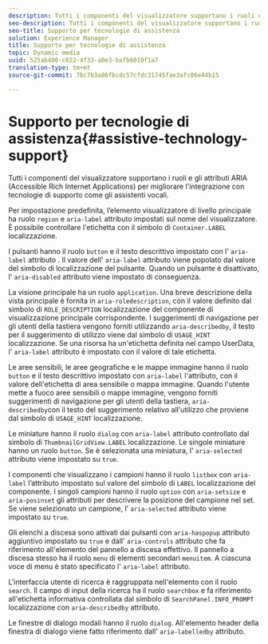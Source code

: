 ```yaml
---
description: Tutti i componenti del visualizzatore supportano i ruoli e gli attributi ARIA (Accessible Rich Internet Applications) per migliorare l'integrazione con tecnologie di supporto come gli assistenti vocali.
seo-description: Tutti i componenti del visualizzatore supportano i ruoli e gli attributi ARIA (Accessible Rich Internet Applications) per migliorare l'integrazione con tecnologie di supporto come gli assistenti vocali.
seo-title: Supporto per tecnologie di assistenza
solution: Experience Manager
title: Supporto per tecnologie di assistenza
topic: Dynamic media
uuid: 525ab400-c022-4f33-a0e3-bafb6019f1a7
translation-type: tm+mt
source-git-commit: 7bc7b3a86fbcdc57cfdc31745fae3afc06e44b15

---
```



# Supporto per tecnologie di assistenza{#assistive-technology-support}

Tutti i componenti del visualizzatore supportano i ruoli e gli attributi ARIA (Accessible Rich Internet Applications) per migliorare l&#39;integrazione con tecnologie di supporto come gli assistenti vocali.

Per impostazione predefinita, l’elemento visualizzatore di livello principale ha ruolo `region` e `aria-label` attributo impostati sul nome del visualizzatore. È possibile controllare l&#39;etichetta con il simbolo di `Container.LABEL` localizzazione.

I pulsanti hanno il ruolo `button` e il testo descrittivo impostato con l&#39; `aria-label` attributo . Il valore dell&#39; `aria-label` attributo viene popolato dal valore del simbolo di localizzazione del pulsante. Quando un pulsante è disattivato, l&#39; `aria-disabled` attributo viene impostato di conseguenza.

La visione principale ha un ruolo `application`. Una breve descrizione della vista principale è fornita in `aria-roledescription`, con il valore definito dal simbolo di `ROLE_DESCRIPTION` localizzazione del componente di visualizzazione principale corrispondente. I suggerimenti di navigazione per gli utenti della tastiera vengono forniti utilizzando `aria-describedby`, il testo per il suggerimento di utilizzo viene dal simbolo di `USAGE_HINT` localizzazione. Se una risorsa ha un&#39;etichetta definita nel campo UserData, l&#39; `aria-label` attributo è impostato con il valore di tale etichetta.

Le aree sensibili, le aree geografiche e le mappe immagine hanno il ruolo `button` e il testo descrittivo impostato con `aria-label` l&#39;attributo, con il valore dell&#39;etichetta di area sensibile o mappa immagine. Quando l&#39;utente mette a fuoco aree sensibili o mappe immagine, vengono forniti suggerimenti di navigazione per gli utenti della tastiera, `aria-describedby`con il testo del suggerimento relativo all&#39;utilizzo che proviene dal simbolo di `USAGE_HINT` localizzazione.

Le miniature hanno il ruolo `dialog` con `aria-label` attributo controllato dal simbolo di `ThumbnailGridView.LABEL` localizzazione. Le singole miniature hanno un ruolo `button`. Se è selezionata una miniatura, l&#39; `aria-selected` attributo viene impostato su `true`.

I componenti che visualizzano i campioni hanno il ruolo `listbox` con `aria-label` l’attributo impostato sul valore del simbolo di `LABEL` localizzazione del componente. I singoli campioni hanno il ruolo `option` con `aria-setsize` e `aria-posinset` gli attributi per descrivere la posizione del campione nel set. Se viene selezionato un campione, l’ `aria-selected` attributo viene impostato su `true`.

Gli elenchi a discesa sono attivati dai pulsanti con `aria-haspopup` attributo aggiuntivo impostato su `true` e dall&#39; `aria-controls` attributo che fa riferimento all&#39;elemento del pannello a discesa effettivo. Il pannello a discesa stesso ha il ruolo `menu` di elementi secondari `menuitem`. A ciascuna voce di menu è stato specificato l&#39; `aria-label` attributo.

L&#39;interfaccia utente di ricerca è raggruppata nell&#39;elemento con il ruolo `search`. Il campo di input della ricerca ha il ruolo `searchbox` e fa riferimento all&#39;etichetta informativa controllata dal simbolo di `SearchPanel.INFO_PROMPT` localizzazione con `aria-describedby` attributo.

Le finestre di dialogo modali hanno il ruolo `dialog`. All&#39;elemento header della finestra di dialogo viene fatto riferimento dall&#39; `aria-labelledby` attributo.
